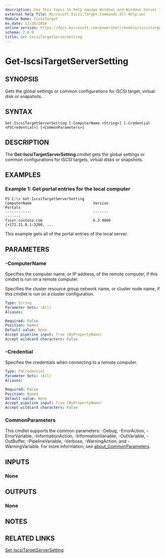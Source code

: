 ```yaml
---
description: Use this topic to help manage Windows and Windows Server technologies with Windows PowerShell.
external help file: Microsoft.Iscsi.Target.Commands.dll-Help.xml
Module Name: IscsiTarget
ms.date: 12/20/2016
online version: https://docs.microsoft.com/powershell/module/iscsitarget/get-iscsitargetserversetting?view=windowsserver2016-ps&wt.mc_id=ps-gethelp
schema: 2.0.0
title: Get-IscsiTargetServerSetting
---
```


# Get-IscsiTargetServerSetting

## SYNOPSIS
Gets the global settings or common configurations for iSCSI target, virtual disk or snapshots.

## SYNTAX

```
Get-IscsiTargetServerSetting [-ComputerName <String>] [-Credential <PSCredential>] [<CommonParameters>]
```

## DESCRIPTION
The **Get-IscsiTargetServerSetting** cmdlet gets the global settings or common configurations for iSCSI targets, virtual disks or snapshots.

## EXAMPLES

### Example 1: Get portal entries for the local computer
```
PS C:\> Get-IscsiTargetServerSetting
ComputerName                            Version                                 Portals 
------------                            -------                                 ------- 
fssvr.contoso.com                       6.3.9600                                {+172.21.0.1:3260, ...
```

This example gets all of the portal entries of the local server.

## PARAMETERS

### -ComputerName
Specifies the computer name, or IP address, of the remote computer, if this cmdlet is run on a remote computer.

Specifies the cluster resource group network name, or cluster node name, if this cmdlet is run on a cluster configuration.

```yaml
Type: String
Parameter Sets: (All)
Aliases: 

Required: False
Position: Named
Default value: None
Accept pipeline input: True (ByPropertyName)
Accept wildcard characters: False
```

### -Credential
Specifies the credentials when connecting to a remote computer.

```yaml
Type: PSCredential
Parameter Sets: (All)
Aliases: 

Required: False
Position: Named
Default value: None
Accept pipeline input: True (ByPropertyName)
Accept wildcard characters: False
```

### CommonParameters
This cmdlet supports the common parameters: -Debug, -ErrorAction, -ErrorVariable, -InformationAction, -InformationVariable, -OutVariable, -OutBuffer, -PipelineVariable, -Verbose, -WarningAction, and -WarningVariable. For more information, see [about_CommonParameters](https://go.microsoft.com/fwlink/?LinkID=113216).

## INPUTS

### None

## OUTPUTS

### None

## NOTES

## RELATED LINKS

[Set-IscsiTargetServerSetting](./Set-IscsiTargetServerSetting.md)

